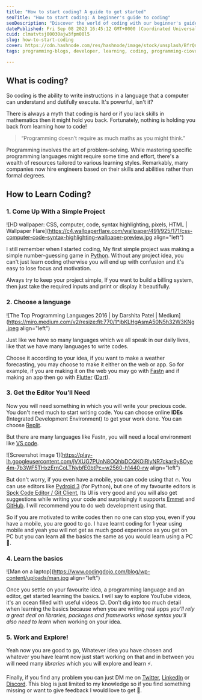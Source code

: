 ```yaml
---
title: "How to start coding? A guide to get started"
seoTitle: "How to start coding: A beginner's guide to coding"
seoDescription: "Discover the world of coding with our beginner's guide. Learn the power of programming and dive into problem-solving. Get started on your coding today!"
datePublished: Fri Sep 08 2023 16:45:12 GMT+0000 (Coordinated Universal Time)
cuid: clmatvtsj00030ajw3fpm00l5
slug: how-to-start-coding
cover: https://cdn.hashnode.com/res/hashnode/image/stock/unsplash/BfrQnKBulYQ/upload/c82369cd886c591f750766e9316c93fd.jpeg
tags: programming-blogs, developer, learning, coding, programming-ciovqvfcb008mb253jrczo9ye

---
```


## What is coding?

So coding is the ability to write instructions in a language that a computer can understand and dutifully execute. It's powerful, isn't it?

There is always a myth that coding is hard or if you lack skills in mathematics then it might hold you back. Fortunately, nothing is holding you back from learning how to code!

> “Programming doesn’t require as much maths as you might think.”

Programming involves the art of problem-solving. While mastering specific programming languages might require some time and effort, there's a wealth of resources tailored to various learning styles. Remarkably, many companies now hire engineers based on their skills and abilities rather than formal degrees.

## **How to Learn Coding?**

### **1\. Come Up With a Simple Project**

![HD wallpaper: CSS, computer, code, syntax highlighting, pixels, HTML |  Wallpaper Flare](https://c4.wallpaperflare.com/wallpaper/491/925/171/css-computer-code-syntax-highlighting-wallpaper-preview.jpg align="left")

I still remember when I started coding, My first simple project was making a simple number-guessing game in [Python](https://www.python.org/). Without any project idea, you can't just learn coding otherwise you will end up with confusion and it's easy to lose focus and motivation.

Always try to keep your project simple, If you want to build a billing system, then just take the required inputs and print or display it beautifully.

### **2\. Choose a language**

![The Top Programming Languages 2016 | by Darshita Patel | Medium](https://miro.medium.com/v2/resize:fit:770/1*jbKLHgAsmA50N5h32W3KNg.jpeg align="left")

Just like we have so many languages which we all speak in our daily lives, like that we have many languages to write codes.

Choose it according to your idea, if you want to make a weather forecasting, you may choose to make it either on the web or app. So for example, if you are making it on the web you may go with [Fastn](https://fastn.com/) and if making an app then go with [Flutter](https://flutter.dev/) ([Dart](https://dart.dev/)).

### **3\. Get the Editor You’ll Need**

Now you will need something in which you will write your precious code. You don't need much to start writing code. You can choose online **IDEs** (Integrated Development Environment) to get your work done. You can choose [Replit](https://replit.com/).

But there are many languages like Fastn, you will need a local environment like [VS code](https://code.visualstudio.com/).

![Screenshot image 1](https://play-lh.googleusercontent.com/jVXUG7PUnN8OQhbDCQKOiRlyNR7ckar9y8Oye4m-7b3WF5THxzErnCoLTNybfE0btPc=w2560-h1440-rw align="left")

But don't worry, if you even have a mobile, you can code using that 🔥. You can use editors like [Pydroid 3](https://play.google.com/store/apps/details?id=ru.iiec.pydroid3&hl=en&gl=US) (for Python), but one of my favourite editors is [Spck Code Editor / Git Client](https://play.google.com/store/apps/details?id=io.spck), Its UI is very good and you will also get suggestions while writing your code and surprisingly it supports [Emmet](https://emmet.io/) and [GitHub](https://github.com/). I will recommend you to do web development using that.

So if you are motivated to write codes then no one can stop you, even if you have a mobile, you are good to go. I have learnt coding for 1 year using mobile and yeah you will not get as much good experience as you get on PC but you can learn all the basics the same as you would learn using a PC 💪.

### **4\. Learn the basics**

![Man on a laptop](https://www.codingdojo.com/blog/wp-content/uploads/man.jpg align="left")

Once you settle on your favourite idea, a programming language and an editor, get started learning the basics. I will say to explore YouTube videos, it's an ocean filled with useful videos 😉. Don’t dig into too much detail when learning the basics because when you are writing real apps *you’ll rely a great deal on libraries, packages and frameworks whose syntax you’ll also need to learn* when working on your idea.

### **5\. Work and Explore!**

Yeah now you are good to go, Whatever idea you have chosen and whatever you have learnt now just start working on that and in between you will need many *libraries* which you will explore and learn ⚡.

Finally, if you find any problem you can just DM me on [Twitter](https://twitter.com/thatsmeadarsh), [LinkedIn](https://www.linkedin.com/in/apneduniya/) or [Discord](https://discord.com/users/1059415927789195306). This blog is just limited to my knowledge so if you find something missing or want to give feedback I would love to get 💖.